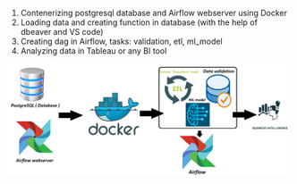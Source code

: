 1. Contenerizing postgresql database and Airflow webserver using Docker
2. Loading data and creating function in database (with the help of dbeaver and VS code)
3. Creating dag in Airflow, tasks: validation, etl, ml_model
4. Analyzing data in Tableau or any BI tool

![](images/project_diagram.png)
